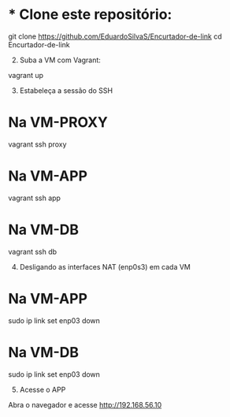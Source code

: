 # * Clone este repositório:

git clone https://github.com/EduardoSilvaS/Encurtador-de-link
cd Encurtador-de-link

2. Suba a VM com Vagrant:

vagrant up

3. Estabeleça a sessão do SSH

# Na VM-PROXY

vagrant ssh proxy

# Na VM-APP

vagrant ssh app

# Na VM-DB

vagrant ssh db

4. Desligando as interfaces NAT (enp0s3) em cada VM

# Na VM-APP

sudo ip link set enp03 down

# Na VM-DB

sudo ip link set enp03 down

5. Acesse o APP

Abra o navegador e acesse http://192.168.56.10
